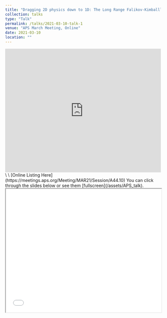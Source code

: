 ```yaml
---
title: "Dragging 2D physics down to 1D: The Long Range Falikov-Kimballl Model"
collection: talks
type: "Talk"
permalink: /talks/2021-03-10-talk-1
venue: "APS March Meeting, Online"
date: 2021-03-10
location: ""
---
```


<iframe width="560" height="315" src="https://www.youtube.com/embed/NFz8jNzlDZw" frameborder="0" allow="accelerometer; autoplay; clipboard-write; encrypted-media; gyroscope; picture-in-picture" allowfullscreen></iframe>
\
\
[Online Listing Here](https://meetings.aps.org/Meeting/MAR21/Session/A44.10)
You can click through the slides below or see them [fullscreen](/assets/APS_talk).

<style>
iframe {width: 100%; height: 400px;}
</style>
<iframe src="/assets/APS_talk"></iframe>
